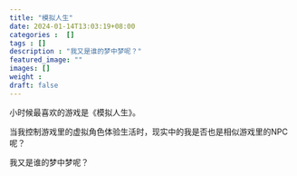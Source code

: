 ```yaml
---
title: "模拟人生"
date: 2024-01-14T13:03:19+08:00
categories :  []
tags : []
description : "我又是谁的梦中梦呢？"
featured_image: ""
images: []
weight : 
draft: false
---
```


<!--more-->
小时候最喜欢的游戏是《模拟人生》。

当我控制游戏里的虚拟角色体验生活时，现实中的我是否也是相似游戏里的NPC呢？

我又是谁的梦中梦呢？
